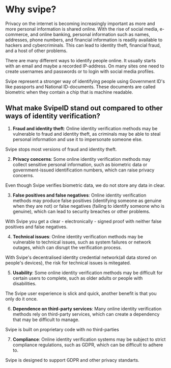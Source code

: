 # Why svipe?

Privacy on the internet is becoming increasingly important as more and more personal information is shared online. With the rise of social media, e-commerce, and online banking, personal information such as names, addresses, phone numbers, and financial information is readily available to hackers and cybercriminals. This can lead to identity theft, financial fraud, and a host of other problems.

There are many different ways to identify people online. It usually starts with an email and maybe a recorded IP-address. On many sites one need to create usernames and passwords or to login with social media profiles.

Svipe represent a stronger way of identifying people using Government ID's like passports and National ID-documents. These documents are called biometric when they contain a chip that is machine readable.

## What make SvipeID stand out compared to other ways of identity verification?

1. **Fraud and identity theft**: Online identity verification methods may be vulnerable to fraud and identity theft, as criminals may be able to steal personal information and use it to impersonate someone else.

Svipe stops most versions of fraud and identity theft.

2. **Privacy concerns**: Some online identity verification methods may collect sensitive personal information, such as biometric data or government-issued identification numbers, which can raise privacy concerns.

Even though Svipe verifies biometric data, we do not store any data in clear.

3. **False positives and false negatives**: Online identity verification methods may produce false positives (identifying someone as genuine when they are not) or false negatives (failing to identify someone who is genuine), which can lead to security breaches or other problems.

With Svipe you get a clear - electronically - signed proof with neither false positives and false negatives.

4. **Technical issues**: Online identity verification methods may be vulnerable to technical issues, such as system failures or network outages, which can disrupt the verification process.

With Svipe's decentralised identity credential network(all data stored on people's devices),  the risk for technical issues is mitegated.

5. **Usability**: Some online identity verification methods may be difficult for certain users to complete, such as older adults or people with disabilities.

The Svipe user experience is slick and quick, another benefit is that you only do it once.

6. **Dependence on third-party services**: Many online identity verification methods rely on third-party services, which can create a dependency that may be difficult to manage.

Svipe is built on proprietary code with no third-parties  

7. **Compliance**: Online identity verification systems may be subject to strict compliance regulations, such as GDPR, which can be difficult to adhere to.

Svipe is designed to support GDPR and other privacy standarts.
